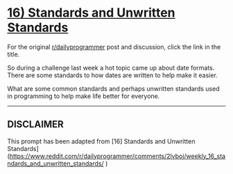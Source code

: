 # [16) Standards and Unwritten Standards](https://www.reddit.com/r/dailyprogrammer/comments/2lvboj/weekly_16_standards_and_unwritten_standards/)

For the original [r/dailyprogrammer](https://www.reddit.com/r/dailyprogrammer/) post and discussion, click the link in the title.

So during a challenge last week a hot topic came up about date formats. There are some standards to how dates are written to help make it easier. 

What are some common standards and perhaps unwritten standards used in programming to help make life better for everyone.


----
## **DISCLAIMER**
This prompt has been adapted from [16] Standards and Unwritten Standards](https://www.reddit.com/r/dailyprogrammer/comments/2lvboj/weekly_16_standards_and_unwritten_standards/
)
